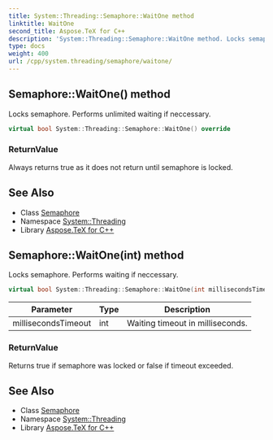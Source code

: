 ```yaml
---
title: System::Threading::Semaphore::WaitOne method
linktitle: WaitOne
second_title: Aspose.TeX for C++
description: 'System::Threading::Semaphore::WaitOne method. Locks semaphore. Performs unlimited waiting if neccessary in C++.'
type: docs
weight: 400
url: /cpp/system.threading/semaphore/waitone/
---
```

## Semaphore::WaitOne() method


Locks semaphore. Performs unlimited waiting if neccessary.

```cpp
virtual bool System::Threading::Semaphore::WaitOne() override
```


### ReturnValue

Always returns true as it does not return until semaphore is locked.

## See Also

* Class [Semaphore](../)
* Namespace [System::Threading](../../)
* Library [Aspose.TeX for C++](../../../)
## Semaphore::WaitOne(int) method


Locks semaphore. Performs waiting if neccessary.

```cpp
virtual bool System::Threading::Semaphore::WaitOne(int millisecondsTimeout) override
```


| Parameter | Type | Description |
| --- | --- | --- |
| millisecondsTimeout | int | Waiting timeout in milliseconds. |

### ReturnValue

Returns true if semaphore was locked or false if timeout exceeded.

## See Also

* Class [Semaphore](../)
* Namespace [System::Threading](../../)
* Library [Aspose.TeX for C++](../../../)
